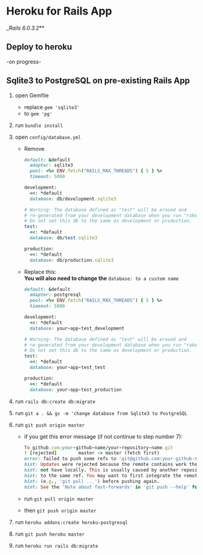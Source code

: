 # Heroku for Rails App
__Rails 6.0.3.2_**

## Deploy to heroku

-on progress-

## Sqlite3 to PostgreSQL on pre-existing Rails App


1. open Gemfile
   - replace `gem 'sqlite3'`
   - to `gem 'pg'`

2. run `bundle install`

3. open `config/database.yml`
   - Remove
   
     ```ruby
     default: &default
       adapter: sqlite3
       pool: <%= ENV.fetch("RAILS_MAX_THREADS") { 5 } %>
       timeout: 5000

     development:
       <<: *default
       database: db/development.sqlite3

     # Warning: The database defined as "test" will be erased and
     # re-generated from your development database when you run "rake".
     # Do not set this db to the same as development or production.
     test:
       <<: *default
       database: db/test.sqlite3

     production:
       <<: *default
       database: db/production.sqlite3
     ```
   
   - Replace this:\
     **You will also need to change the** `database: to a custom name`
     
     ```ruby
     default: &default
       adapter: postgresql
       pool: <%= ENV.fetch("RAILS_MAX_THREADS") { 5 } %>
       timeout: 5000

     development:
       <<: *default
       database: your-app-test_development

     # Warning: The database defined as "test" will be erased and
     # re-generated from your development database when you run "rake".
     # Do not set this db to the same as development or production.
     test:
       <<: *default
       database: your-app-test_test

     production:
       <<: *default
       database: your-app-test_production
     ```
     
  4. run `rails db:create db:migrate`
  
  5. run `git a . && gc -m 'change database from Sqlite3 to PostgreSQL`
  
  6. run `git push origin master`
  
     - if you get this error message (if not continue to step number 7):
     
       ```ruby
       To github.com:your-github-name/your-repository-name.git
       ! [rejected]        master -> master (fetch first)
       error: failed to push some refs to 'git@github.com:your-github-name/your-repository-name.git'
       hint: Updates were rejected because the remote contains work that you do
       hint: not have locally. This is usually caused by another repository pushing
       hint: to the same ref. You may want to first integrate the remote changes
       hint: (e.g., 'git pull ...') before pushing again.
       hint: See the 'Note about fast-forwards' in 'git push --help' for details.
       ```
       
     - run `git pull origin master`
     - then `git push origin master`
     
   7. run `heroku addons:create heroku-postgresql`
   
   8. run `git push heroku master`
   
   9. run `heroku run rails db:migrate`
  
  
